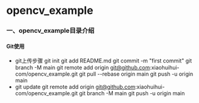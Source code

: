 # opencv_example
### 一、opencv_example目录介绍

#### Git使用

- git上传步骤
  git init
  git add README.md
  git commit -m "first commit"
  git branch -M main
  git remote add origin git@github.com:xiaohuihui-com/opencv_example.git
  git pull --rebase origin main
  git push -u origin main
- git update
  git remote add origin git@github.com:xiaohuihui-com/opencv_example.git
  git branch -M main
  git push -u origin main

